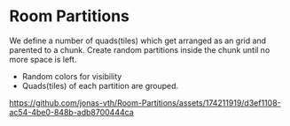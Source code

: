 Room Partitions
====

We define a number of quads(tiles) which get arranged as an grid and parented to a chunk.
Create random partitions inside the chunk until no more space is left.

- Random colors for visibility
- Quads(tiles) of each partition are grouped.

https://github.com/jonas-vth/Room-Partitions/assets/174211919/d3ef1108-ac54-4be0-848b-adb8700444ca

